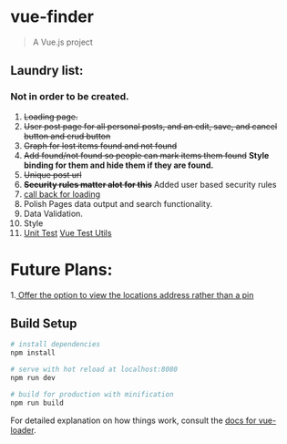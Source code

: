 # vue-finder

> A Vue.js project

## Laundry list:
### Not in order to be created. 
1. ~~Loading page.~~ 
2. ~~User post page for all personal posts, and an edit, save, and cancel button and crud button~~
3. ~~Graph for lost items found and not found~~
4. ~~Add found/not found so people can mark items them found~~ **Style binding for them and hide them if they are found.** 
5. ~~Unique post url~~
6. ~~**Security rules matter alot for this**~~ Added user based security rules
7. [call back for loading](https://github.com/vuejs/vuefire/blob/master/README.md)
8. Polish Pages data output and search functionality. 
9. Data Validation.
10. Style
12. [Unit Test](https://www.youtube.com/watch?v=d2QKTNmU-Tc) [Vue Test Utils](https://vue-test-utils.vuejs.org/)

# Future Plans:
1.[ Offer the option to view the locations address rather than a pin](https://developers.google.com/maps/documentation/javascript/examples/geocoding-reverse#try-it-yourself)

## Build Setup

``` bash
# install dependencies
npm install

# serve with hot reload at localhost:8080
npm run dev

# build for production with minification
npm run build
```

For detailed explanation on how things work, consult the [docs for vue-loader](http://vuejs.github.io/vue-loader).
